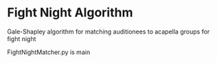 # Fight Night Algorithm
Gale-Shapley algorithm for matching auditionees to acapella groups for fight night

FightNightMatcher.py is main
